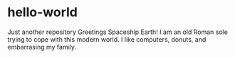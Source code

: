 # hello-world
Just another repository
Greetings Spaceship Earth!
I am an old Roman sole trying to cope with this modern world. I like computers, donuts, and embarrasing my family.
